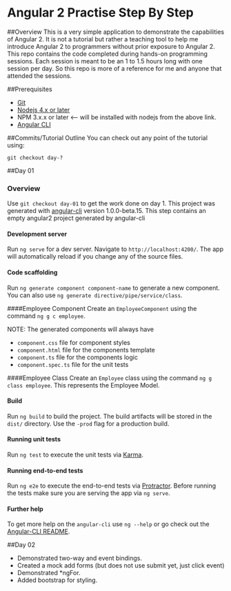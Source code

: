 # Angular 2 Practise Step By Step

##Overview
This is a very simple application to demonstrate the capabilities of Angular 2. It is not a tutorial but rather a teaching tool to help me introduce Angular 2 to programmers without prior exposure to Angular 2. This repo contains the code completed during hands-on programming sessions. Each session is meant to be an 1 to 1.5 hours long with one session per day. So this repo is more of a reference for me and anyone that attended the sessions.

##Prerequisites 
- [Git](https://git-scm.com/downloads)
- [Nodejs 4.x or later](https://nodejs.org/en/)
- NPM 3.x.x or later <-- will be installed with nodejs from the above link.
- [Angular CLI](https://github.com/angular/angular-cli)

##Commits/Tutorial Outline
You can check out any point of the tutorial using:
```
git checkout day-?
```

##Day 01
### Overview
Use `git checkout day-01` to get the work done on day 1.
This project was generated with [angular-cli](https://github.com/angular/angular-cli) version 1.0.0-beta.15. This step contains an empty angular2 project generated by angular-cli

#### Development server
Run `ng serve` for a dev server. Navigate to `http://localhost:4200/`. The app will automatically reload if you change any of the source files.

#### Code scaffolding

Run `ng generate component component-name` to generate a new component. You can also use `ng generate directive/pipe/service/class`.

####Employee Component
Create an `EmployeeComponent` using the command `ng g c employee`. 

NOTE: The generated components will always have
- `component.css` file for component styles
- `component.html` file for the components template
- `component.ts` file for the components logic
- `component.spec.ts` file for the unit tests

####Employee Class
Create an `Employee` class using the command `ng g class employee`. This represents the Employee Model.

#### Build

Run `ng build` to build the project. The build artifacts will be stored in the `dist/` directory. Use the `-prod` flag for a production build.

#### Running unit tests

Run `ng test` to execute the unit tests via [Karma](https://karma-runner.github.io).

#### Running end-to-end tests

Run `ng e2e` to execute the end-to-end tests via [Protractor](http://www.protractortest.org/). 
Before running the tests make sure you are serving the app via `ng serve`.

#### Further help

To get more help on the `angular-cli` use `ng --help` or go check out the [Angular-CLI README](https://github.com/angular/angular-cli/blob/master/README.md).

##Day 02
- Demonstrated two-way and event bindings. 
- Created a mock add forms (but does not use submit yet, just click event)
- Demonstrated *ngFor.
- Added bootstrap for styling.